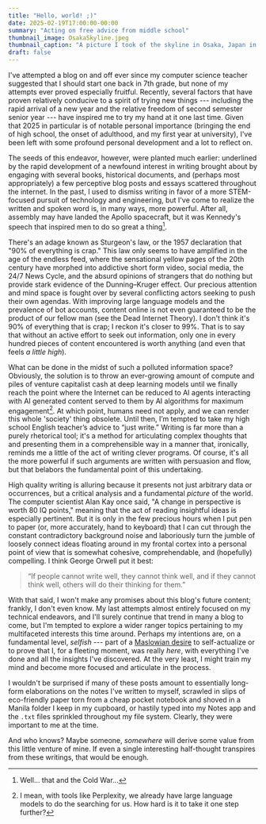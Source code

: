 ```yaml
---
title: "Hello, world! ;)"
date: 2025-02-19T17:00:00-00:00
summary: "Acting on free advice from middle school"
thumbnail_image: OsakaSkyline.jpeg
thumbnail_caption: "A picture I took of the skyline in Osaka, Japan in the Summer of '24"
draft: false
---
```


I've attempted a blog on and off ever since my computer science teacher suggested that I should start one back in 7th grade, but none of my attempts ever proved especially fruitful. Recently, several factors that have proven relatively conducive to a spirit of trying new things --- including the rapid arrival of a new year and the relative freedom of second semester senior year --- have inspired me to try my hand at it one last time. Given that 2025 in particular is of notable personal importance (bringing the end of high school, the onset of adulthood, and my first year at university), I've been left with some profound personal development and a lot to reflect on.

The seeds of this endeavor, however, were planted much earlier: underlined by the rapid development of a newfound interest in writing brought about by engaging with several books, historical documents, and (perhaps most appropriately) a few perceptive blog posts and essays scattered throughout the internet. In the past, I used to dismiss writing in favor of a more STEM-focused pursuit of technology and engineering, but I've come to realize the written and spoken word is, in many ways, more powerful. After all, assembly may have landed the Apollo spacecraft, but it was Kennedy's speech that inspired men to do so great a thing[^1].

There's an adage known as Sturgeon's law, or the 1957 declaration that "90% of everything is crap." This law only seems to have amplified in the age of the endless feed, where the sensational yellow pages of the 20th century have morphed into addictive short form video, social media, the 24/7 News Cycle, and the absurd opinions of strangers that do nothing but provide stark evidence of the Dunning–Kruger effect. Our precious attention and mind space is fought over by several conflicting actors seeking to push their own agendas. With improving large language models and the prevalence of bot accounts, content online is not even guaranteed to be the product of our fellow man (see the Dead Internet Theory). I don't think it's 90% of everything that is crap; I reckon it's closer to 99%. That is to say that without an active effort to seek out information, only one in every hundred pieces of content encountered is worth anything (and even that feels *a little high*).

What can be done in the midst of such a polluted information space? Obviously, the solution is to throw an ever-growing amount of compute and piles of venture capitalist cash at deep learning models until we finally reach the point where the Internet can be reduced to AI agents interacting with AI generated content served to them by AI algorithms for maximum engagement[^2]. At which point, humans need not apply, and we can render this whole 'society' thing obsolete. Until then, I’m tempted to take my high school English teacher’s advice to “just write.” Writing is far more than a purely rhetorical tool; it's a method for articulating complex thoughts that and presenting them in a comprehensible way in a manner that, ironically, reminds me a little of the act of writing clever programs. Of course, it's all the more powerful if such arguments are written with persuasion and flow, but that belabors the fundamental point of this undertaking.

High quality writing is alluring because it presents not just arbitrary data or occurrences, but a critical analysis and a fundamental *picture* of the world. The computer scientist Alan Kay once said, "A change in perspective is worth 80 IQ points," meaning that the act of reading insightful ideas is especially pertinent. But it is only in the few precious hours when I put pen to paper (or, more accurately, hand to keyboard) that I can cut through the constant contradictory background noise and laboriously turn the jumble of loosely connect ideas floating around in my frontal cortex into a personal point of view that is somewhat cohesive, comprehendable, and (hopefully) compelling. I think George Orwell put it best:

> “If people cannot write well, they cannot think well, and if they cannot think well, others will do their thinking for them.”

With that said, I won't make any promises about this blog's future content; frankly, I don't even know. My last attempts almost entirely focused on my technical endeavors, and I'll surely continue that trend in many a blog to come, but I'm tempted to explore a wider ranger topics pertaining to my multifaceted interests this time around. Perhaps my intentions are, on a fundamental level, *selfish* --- part of a [Maslowian desire](https://en.wikipedia.org/wiki/Maslow's_hierarchy_of_needs) to self-actualize or to prove that I, for a fleeting moment, was really *here*, with everything I've done and all the insights I've discovered. At the very least, I might train my mind and become more focused and articulate in the process. 

I wouldn't be surprised if many of these posts amount to essentially long-form elaborations on the notes I've written to myself, scrawled in slips of eco-friendly paper torn from a cheap pocket notebook and shoved in a Manila folder I keep in my cupboard, or hastily typed into my Notes app and the `.txt` files sprinkled throughout my file system. Clearly, they were important to me at the time.

And who knows? Maybe someone, *somewhere* will derive some value from this little venture of mine. If even a single interesting half-thought transpires from these writings, that would be enough.

[^1]: Well... that and the Cold War...
[^2]: I mean, with tools like Perplexity, we already have large language models to do the searching for us. How hard is it to take it one step further?